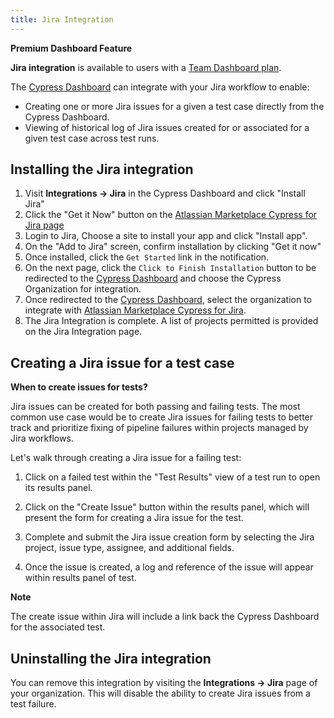 ```yaml
---
title: Jira Integration
---
```


<Alert type="success">

<strong class="alert-header"><Icon name="star"/> Premium Dashboard
Feature</strong>

**Jira integration** is available to users with a
[Team Dashboard plan](https://cypress.io/pricing).

</Alert>

The [Cypress Dashboard](https://on.cypress.io/dashboard) can integrate with your
Jira workflow to enable:

- Creating one or more Jira issues for a given a test case directly from the
  Cypress Dashboard.
- Viewing of historical log of Jira issues created for or associated for a given
  test case across test runs.

## Installing the Jira integration

1. Visit **Integrations → Jira** in the Cypress Dashboard and click "Install
   Jira"
   <DocsImage src="/img/dashboard/jira-integration/dashboard-jira-integration-install.png" alt="Cypress Dashboard Integrations"/>
2. Click the "Get it Now" button on the
   [Atlassian Marketplace Cypress for Jira page](https://marketplace.atlassian.com/apps/1224341/cypress-for-jira?hosting=cloud&tab=overview)
   <DocsImage src="/img/dashboard/jira-integration/dashboard-jira-atlassian-get-it-now.png" alt="Atlassian Marketplace Cypress for Jira"/>
3. Login to Jira, Choose a site to install your app and click "Install app".
   <DocsImage src="/img/dashboard/jira-integration/dashboard-jira-atlassian-choose-site.png" alt="Atlassian Marketplace Cypress for Jira Choose Site"/>
4. On the "Add to Jira" screen, confirm installation by clicking "Get it now"
   <DocsImage src="/img/dashboard/jira-integration/dashboard-jira-atlassian-confirm-install.png" alt="Atlassian Marketplace Cypress for Jira Installation Confirmation"/>
5. Once installed, click the `Get Started` link in the notification.
   <DocsImage src="/img/dashboard/jira-integration/dashboard-jira-atlassian-success.png" alt="Atlassian Marketplace Cypress for Jira Installation Success"/>
6. On the next page, click the `Click to Finish Installation` button to be
   redirected to the [Cypress Dashboard](https://www.cypress.io/dashboard/) and
   choose the Cypress Organization for integration.
   <DocsImage src="/img/dashboard/jira-integration/dashboard-jira-atlassian-finish-install-step.png" alt="Atlassian Marketplace Cypress for Jira Installation Finish Installation"/>
7. Once redirected to the
   [Cypress Dashboard](https://www.cypress.io/dashboard/), select the
   organization to integrate with
   [Atlassian Marketplace Cypress for Jira](https://marketplace.atlassian.com/apps/1224341/cypress-for-jira?hosting=cloud&tab=overview).
   <DocsImage src="/img/dashboard/jira-integration/dashboard-jira-integration-choose-cypress-org.png" alt="Cypress Dashboard Select Organization for Jira Integration"/>
8. The Jira Integration is complete. A list of projects permitted is provided on
   the Jira Integration page.
   <DocsImage src="/img/dashboard/jira-integration/dashboard-jira-integration-completed.png" alt="Cypress Dashboard Jira Integration"/>

## Creating a Jira issue for a test case

<Alert type="info">

<strong class="alert-header">When to create issues for tests?</strong>

Jira issues can be created for both passing and failing tests. The most common
use case would be to create Jira issues for failing tests to better track and
prioritize fixing of pipeline failures within projects managed by Jira
workflows.

</Alert>

Let's walk through creating a Jira issue for a failing test:

1. Click on a failed test within the "Test Results" view of a test run to open
   its results panel.

2. Click on the "Create Issue" button within the results panel, which will
   present the form for creating a Jira issue for the test.
   <DocsImage src="/img/dashboard/jira-integration/dashboard-jira-integration-create-issue.png" alt="Create Jira Issue Button"/>

3. Complete and submit the Jira issue creation form by selecting the Jira
   project, issue type, assignee, and additional fields.
   <DocsImage src="/img/dashboard/jira-integration/dashboard-jira-integration-modal.png" alt="Create Jira Issue Modal"/>

4. Once the issue is created, a log and reference of the issue will appear
   within results panel of test.
   <DocsImage src="/img/dashboard/jira-integration/dashboard-jira-integration-inline-issue.png" alt="Jira Issue in Cypress Failure Context"/>

<Alert type="info">

<strong class="alert-header">Note</strong>

The create issue within Jira will include a link back the Cypress Dashboard for
the associated test.
<DocsImage src="/img/dashboard/jira-integration/dashboard-jira-integration-jira-issue.png" alt="Jira Issue of Cypress Failure"/>

</Alert>

## Uninstalling the Jira integration

You can remove this integration by visiting the **Integrations → Jira** page of
your organization. This will disable the ability to create Jira issues from a
test failure.
